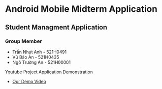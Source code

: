# Android Mobile Midterm Application
## Student Managment Application

### Group Member
- Trần Nhựt Anh - 521H0491
- Vũ Bảo An - 521H0435
- Ngô Trường An - 521H00001

Youtube Project Application Demonstration
- [Our Demo Video](https://www.youtube.com/watch?v=SebTImq1ZUw)

